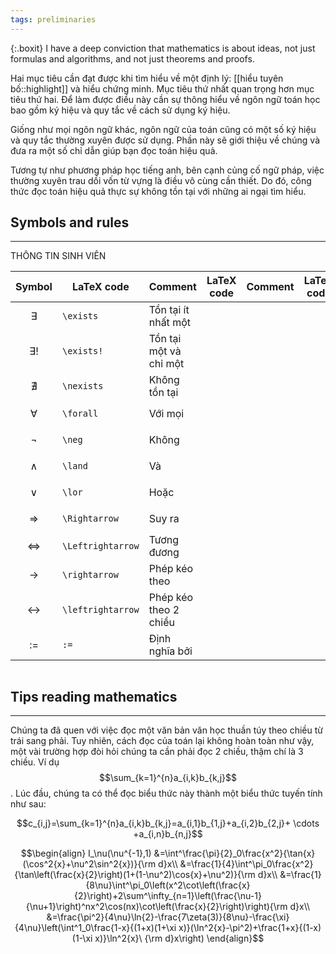 ```yaml
---
tags: preliminaries
---
```

{:.boxit}
I have a deep conviction that mathematics is about ideas, not just formulas and algorithms, and not just theorems and proofs.

<p class="drop-cap">
Hai mục tiêu cần đạt được khi tìm hiểu về một định lý: [[hiểu tuyên bố::highlight]] và hiểu chứng minh. Mục tiêu thứ nhất quan trọng hơn mục tiêu thứ hai. Để làm được điều này cần sự thông hiểu về ngôn ngữ toán học bao gồm ký hiệu và quy tắc về cách sử dụng ký hiệu. 
</p>

Giống như mọi ngôn ngữ khác, ngôn ngữ của toán cũng có một số ký hiệu và quy tắc thường xuyên được sử dụng. Phần này sẽ giới thiệu về chúng và đưa ra một số chỉ dẫn giúp bạn đọc toán hiệu quả.

Tương tự như phương pháp học tiếng anh, bên cạnh củng cố ngữ pháp, việc thường xuyên trau dồi vốn từ vựng là điều vô cùng cần thiết. Do đó, công thức đọc toán hiệu quả thực sự không tồn tại với những ai ngại tìm hiểu.

## Symbols and rules
___


<div style="overflow-x:auto;">
<caption style="caption-side:bottom">THÔNG TIN SINH VIÊN</caption>

Symbol | LaTeX code | Comment | LaTeX code | Comment | LaTeX code | Comment
--- | --- | --- | --- | --- | --- | ---
$$ \exists $$ | `\exists` | Tồn tại ít nhất một
$$ \exists! $$ | `\exists!` | Tồn tại một và chỉ một
$$ \nexists $$ | `\nexists` | Không tồn tại
$$ \forall $$ | `\forall` | Với mọi
$$ \neg $$ | `\neg` | Không
$$ \land $$ | `\land` | Và
$$ \lor $$ | `\lor` | Hoặc
$$ \Rightarrow $$ | `\Rightarrow` | Suy ra
$$ \Leftrightarrow $$ | `\Leftrightarrow` | Tương đương
$$ \rightarrow $$ | `\rightarrow` | Phép kéo theo
$$ \leftrightarrow $$ | `\leftrightarrow` | Phép kéo theo 2 chiều
$$ := $$ | `:=` | Định nghĩa bởi

</div>

## Tips reading mathematics
___

Chúng ta đã quen với việc đọc một văn bản văn học thuần túy theo chiều từ trái sang phải. Tuy nhiên, cách đọc của toán lại không hoàn toàn như vậy, một vài trường hợp đòi hỏi chúng ta cần phải đọc 2 chiều, thậm chí là 3 chiều. Ví dụ $$\sum_{k=1}^{n}a_{i,k}b_{k,j}$$. Lúc đầu, chúng ta có thể đọc biểu thức này thành một biểu thức tuyến tính như sau:

$$c_{i,j}=\sum_{k=1}^{n}a_{i,k}b_{k,j}=a_{i,1}b_{1,j}+a_{i,2}b_{2,j}+ \cdots +a_{i,n}b_{n,j}$$

$$\begin{align}
I_\nu(\nu^{-1},1)
&=\int^\frac{\pi}{2}_0\frac{x^2}{\tan{x}(\cos^2{x}+\nu^2\sin^2{x})}{\rm d}x\\
&=\frac{1}{4}\int^\pi_0\frac{x^2}{\tan\left(\frac{x}{2}\right)(1+(1-\nu^2)\cos{x}+\nu^2)}{\rm d}x\\
&=\frac{1}{8\nu}\int^\pi_0\left(x^2\cot\left(\frac{x}{2}\right)+2\sum^\infty_{n=1}\left(\frac{\nu-1}{\nu+1}\right)^nx^2\cos(nx)\cot\left(\frac{x}{2}\right)\right){\rm d}x\\
&=\frac{\pi^2}{4\nu}\ln{2}-\frac{7\zeta(3)}{8\nu}-\frac{\xi}{4\nu}\left(\int^1_0\frac{1-x}{(1+x)(1+\xi x)}(\ln^2{x}-\pi^2)+\frac{1+x}{(1-x)(1-\xi x)}\ln^2{x}\ {\rm d}x\right)
\end{align}$$
